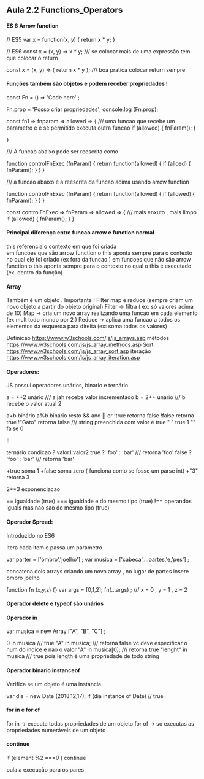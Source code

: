 ##  Aula 2.2 Functions_Operators 

#### ES 6 Arrow function 
// ES5
var x = function(x, y) {
   return x * y;
}

// ES6
const x = (x, y) => x * y;   /// se colocar mais de uma expressão tem que colocar o return 

const x = (x, y) => { return x * y };  /// boa pratica colocar return sempre 

####  Funções também são objetos e podem receber propriedades ! 

const Fn = () => 'Code here' ; 

Fn.prop = 'Posso criar propriedades'; 
console.log (Fn.prop);

const fn1 =>  fnparam => allowed => { /// uma funcao que recebe um parametro e e se permitido executa outra funcao 
 if (allowed) {
   fnParam(); 
 }
 
}

/// A funcao abaixo pode ser reescrita como 

function controlFnExec (fnParam)
{
   return function(allowed) {
      if (alloed) {
         fnParam();
      }
   }
}

/// a funcao abaixo é a reescrita da funcao acima usando arrow function 


function controlFnExec (fnParam)
{
   return function(allowed) {
      if (allowed) {
         fnParam();
      }
   }
}

const controlFnExec => fnParam => allowed => {  /// mais enxuto , mais limpo 
   if (allowed) {
      fnParam();
   }
}

####  Principal diferença entre funcao arrow e function normal 

this referencia o contexto em que foi criada  
em funcoes que são arrow function o this aponta sempre para o contexto no qual ele foi criado (ex fora da funcao )
em funcoes que não são arrow function o this aponta sempre para o contexto no qual o this é executado (ex. dentro da função) 

####  Array 
Também é um objeto . Importante ! Filter map e reduce (sempre criam um novo objeto a partir do objeto original) 
Filter -> filtra  ( ex: só valores acima de 10) 
Map -> cria um novo array realizando uma funcao em cada elemento (ex mult todo mundo por 2 ) 
Reduce -> aplica uma funcao a todos os elementos da esquerda para direita (ex: soma todos os valores)

Definicao 
https://www.w3schools.com/js/js_arrays.asp
métodos 
https://www.w3schools.com/js/js_array_methods.asp
Sort 
https://www.w3schools.com/js/js_array_sort.asp
iteração 
https://www.w3schools.com/js/js_array_iteration.asp


####  Operadores:  
JS possui operadores unários, binario  e ternário 

a = ++2 unário /// a jah recebe valor incrementado 
b = 2++ unário /// b recebe o valor atual 2 

a+b binário 
a%b binário resto 
&& and 
|| or 
!true retorna false
!false retorna true 
!"Gato" retorna false /// string preenchida com valor é true 
" " true 
1
"" false 
0

!! 


ternário 
condicao ? valor1:valor2 
true ? 'foo' : 'bar' /// retorna 'foo' 
false ? 'foo' : 'bar' /// retorna 'bar' 

+true  soma 1 
+false soma zero ( funciona como se fosse um parse int) 
+"3" retorna 3 

2**3 exponenciacao 

== igualdade (true) 
=== igualdade e do mesmo tipo (true) 
!== operandos iguals mas nao sao do mesmo tipo (true) 





####  Operador Spread:  

Introduzido no ES6 

Itera cada item e passa um parametro 

var parter = ['ombro','joelho'] ; 
var musica = ['cabeca',...partes,'e,'pes'] ; 

concatena dois arrays criando um novo array , no lugar de partes insere ombro joelho 

function fn (x,y,z) {}
var args = [0,1,2]; 
fn(...args) ;  /// x = 0 , y = 1 , z = 2 


####  Operador delete e typeof são unários 

####  Operador in 

var musica = new Array ["A", "B", "C"] ; 

0  in musica /// true 
"A" in musica; /// retorna false vc deve especificar o num do indice e nao o valor 
"A" in musica[0]; /// retorna true 
"lenght" in musica /// true pois length é uma propriedade de todo string 

####  Operador binario instanceof 
Verifica se um objeto é uma instancia 

var dia = new Date (2018,12,17); 
if (dia instance of Date) // true 



####  for in e for of 

for in -> executa todas propriedades de um objeto
for of ->  so executas as propriedades numeráveis de um objeto 

####  continue 
if (element %2 ===0 )
continue 

pula a execução para os pares 
